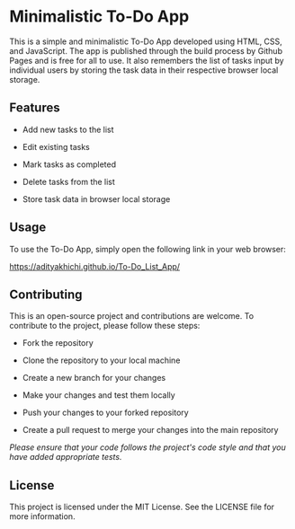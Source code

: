 # Minimalistic To-Do App
This is a simple and minimalistic To-Do App developed using HTML, CSS, and JavaScript. The app is published through the build process by Github Pages and is free for all to use. It also remembers the list of tasks input by individual users by storing the task data in their respective browser local storage.

## Features
- Add new tasks to the list

- Edit existing tasks

- Mark tasks as completed

- Delete tasks from the list

- Store task data in browser local storage

## Usage
To use the To-Do App, simply open the following link in your web browser:

https://adityakhichi.github.io/To-Do_List_App/

## Contributing
This is an open-source project and contributions are welcome. To contribute to the project, please follow these steps:

- Fork the repository

- Clone the repository to your local machine

- Create a new branch for your changes

- Make your changes and test them locally

- Push your changes to your forked repository

- Create a pull request to merge your changes into the main repository

_Please ensure that your code follows the project's code style and that you have added appropriate tests._

## License
This project is licensed under the MIT License. See the LICENSE file for more information.
